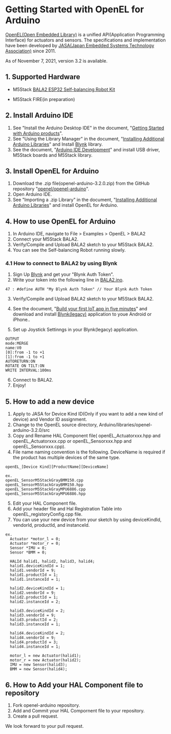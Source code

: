 # Getting Started with OpenEL for Arduino

[OpenEL(Open Embedded Library)](https://openel.github.io/) is a unified API(Application Programming Interface) for actuators and sensors. The specifications and implementation have been developed by [JASA(Japan Embedded Systems Technology Association)](https://www.jasa.or.jp/data/english/) since 2011.

As of November 7, 2021, version 3.2 is available.

## 1. Supported Hardware
- M5Stack [BALA2 ESP32 Self-balancing Robot Kit](https://shop.m5stack.com/products/bala2-esp32-self-balancing-robot-kit)

- M5Stack FIRE(in preparation)

## 2. Install Arduino IDE

1. See "Install the Arduino Desktop IDE" in the document, "[Getting Started with Arduino products](https://www.arduino.cc/en/Guide)".
2. See "Using the Library Manager" in the document, "[Installing Additional Arduino Libraries](https://www.arduino.cc/en/guide/libraries)" and Install [Blynk](https://blynk.io/) library.
3. See the document, "[Arduino IDE Development](https://docs.m5stack.com/en/arduino/arduino_development)" and install USB driver, M5Stack boards and M5Stack library.

## 3. Install OpenEL for Arduino

1. Download the .zip file(openel-arduino-3.2.0.zip) from the GitHub repository "[openel/openel-arduino](https://github.com/openel/openel-arduino)".
2. Open Arduino IDE.
3. See "Importing a .zip Library" in the document, "[Installing Additional Arduino Libraries](https://www.arduino.cc/en/guide/libraries)" and install OpenEL for Arduino.

## 4. How to use OpenEL for Arduino

1. In Arduino IDE, navigate to File > Examples > OpenEL > BALA2
2. Connect your M5Stack BALA2.
3. Verify/Compile and Upload BALA2 sketch to your M5Stack BALA2.
4. You can see the Self-balancing Robot running slowly.

### 4.1 How to connect to BALA2 by using Blynk

1. Sign Up [Blynk](https://blynk.cloud/dashboard/register) and get your "Blynk Auth Token".
2. Write your token into the following line in [BALA2.ino](https://github.com/openel/openel-arduino/blob/v3.2.0/examples/BALA2/BALA2.ino).
```
47 : #define AUTH "My Blynk Auth Token" // Your Blynk Auth Token
```
3. Verify/Compile and Upload BALA2 sketch to your M5Stack BALA2.
4. See the document, "[Build your first IoT app in five minutes](https://blynk.io/en/getting-started)" and download and install [Blynk(legacy)](https://play.google.com/store/apps/details?id=cc.blynk) application to youe Android or iPhone..

5. Set up Joystick Settinngs in your Blynk(legacy) application.
```
OUTPUT
mode:MERGE
name:V0
[0]:from -1 to +1
[1]:from -1 to +1
AUTORETURN:ON
ROTATE ON TILT:ON
WRITE INTERVAL:100ms
```
6. Connect to BALA2.
7. Enjoy!

## 5. How to add a new device

1. Apply to JASA for Device Kind ID(Only if you want to add a new kind of device) and Vendor ID assignment.
2. Change to the OpenEL source directory, Arduino/libraries/openel-arduino-3.2.0/src
3. Copy and Rename HAL Component file( openEL_Actuatorxxx.hpp and openEL_Actuatorxxx.cpp or openEL_Sensorxxx.hpp and openEL_Sensorxxx.cpp).
4. File name naming convention is the following. DeviceName is required if the product has multiple devices of the same type.

```
openEL_[Device Kind][ProductName][DeviceName]

ex.
openEL_SensorM5StackGrayBMM150.cpp
openEL_SensorM5StackGrayBMM150.hpp
openEL_SensorM5StackGrayMPU6886.cpp
openEL_SensorM5StackGrayMPU6886.hpp
```

5. Edit your HAL Component file.
6. Add your header file and Hal Registration Table into openEL_registoryConfig.cpp file.
7. You can use your new device from your sketch by using deviceKindId, vendorId, productId, and instanceId.

```
ex.
  Actuator *motor_l = 0;
  Actuator *motor_r = 0;
  Sensor *IMU = 0;
  Sensor *BMM = 0;

  HALId halid1, halid2, halid3, halid4;
  halid1.deviceKindId = 1;
  halid1.vendorId = 9;
  halid1.productId = 1;
  halid1.instanceId = 1;

  halid2.deviceKindId = 1;
  halid2.vendorId = 9;
  halid2.productId = 1;
  halid2.instanceId = 2;

  halid3.deviceKindId = 2;
  halid3.vendorId = 9;
  halid3.productId = 2;
  halid3.instanceId = 1;

  halid4.deviceKindId = 2;
  halid4.vendorId = 9;
  halid4.productId = 3;
  halid4.instanceId = 1;

  motor_l = new Actuator(halid1);
  motor_r = new Actuator(halid2);
  IMU = new Sensor(halid3);
  BMM = new Sensor(halid4);
```

## 6. How to Add your HAL Component file to repository
1. Fork openel-arduino repository.
2. Add and Commit your HAL Compornent file to your repository.
3. Create a pull request.

We look forward to your pull request.
